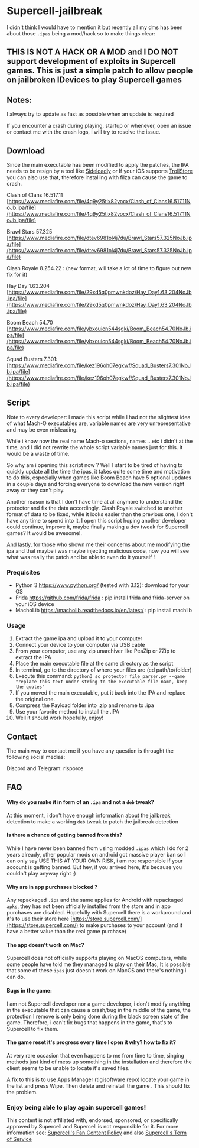 # Supercell-jailbreak

I didn't think I would have to mention it but recently all my dms has been about those `.ipas` being a mod/hack so to make things clear:

## THIS IS NOT A HACK OR A MOD and I DO NOT support development of exploits in Supercell games. This is just a simple patch to allow people on jailbroken IDevices to play Supercell games

## Notes: ##

I always try to update as fast as possible when an update is required

If you encounter a crash during playing, startup or whenever, open an issue or contact me with the crash logs, i will try to resolve the issue.


## Download ##

Since the main executable has been modified to apply the patches, the IPA needs to be resign by a tool like [Sideloadly](https://sideloadly.io/) or If your iOS supports [TrollStore](https://github.com/opa334/TrollStore) you can also use that, therefore installing with filza can cause the game to crash.

Clash of Clans 16.517.11 [https://www.mediafire.com/file/4q9y25tix82yocx/Clash_of_Clans16.517.11NoJb.ipa/file](https://www.mediafire.com/file/4q9y25tix82yocx/Clash_of_Clans16.517.11NoJb.ipa/file)

Brawl Stars 57.325 [https://www.mediafire.com/file/dtev6981ol4j7du/Brawl_Stars57.325NoJb.ipa/file](https://www.mediafire.com/file/dtev6981ol4j7du/Brawl_Stars57.325NoJb.ipa/file)

Clash Royale 8.254.22 : (new format, will take a lot of time to figure out new fix for it)

Hay Day 1.63.204 [https://www.mediafire.com/file/29xd5q0pmwnkdoz/Hay_Day1.63.204NoJb.ipa/file](https://www.mediafire.com/file/29xd5q0pmwnkdoz/Hay_Day1.63.204NoJb.ipa/file)

Boom Beach 54.70 [https://www.mediafire.com/file/ybxouicn544sgki/Boom_Beach54.70NoJb.ipa/file](https://www.mediafire.com/file/ybxouicn544sgki/Boom_Beach54.70NoJb.ipa/file)

Squad Busters 7.301: [https://www.mediafire.com/file/kez196oh07egkwf/Squad_Busters7.301NoJb.ipa/file](https://www.mediafire.com/file/kez196oh07egkwf/Squad_Busters7.301NoJb.ipa/file)

## Script ##
Note to every developer: I made this script while I had not the slightest idea of what Mach-O executables are, variable names are very unrepresentative and may be even misleading.

While i know now the real name Mach-o sections, names ...etc i didn't at the time, and I did not rewrite the whole script variable names just for this. It would be a waste of time.

So why am i opening this script now ? Well I start to be tired of having to quickly update all the time the ipas, it takes quite some time and motivation to do this, especially when games like Boom Beach have 5 optional updates in a couple days and forcing everyone to download the new version right away or they can't play.

Another reason is that I don't have time at all anymore to understand the protector and fix the data accordingly. Clash Royale switched to another format of data to be fixed, while it looks easier than the previous one, I don't have any time to spend into it. I open this script hoping another developer could continue, improve it, maybe finally making a dev tweak for Supercell games? It would be awesome!.

And lastly, for those who shown me their concerns about me modifying the ipa and that maybe i was maybe injecting malicious code, now you will see what was really the patch and be able to even do it yourself !


  ### Prequisites  
  -  Python 3 https://www.python.org/ (tested with 3.12): download for your OS 
  -  Frida https://github.com/frida/frida : pip install frida and frida-server on your iOS device
  -  MachoLib https://macholib.readthedocs.io/en/latest/ : pip install machlib

  ### Usage
  1. Extract the game ipa and upload it to your computer
  2. Connect your device to your computer via USB cable
  3. From your computer, use any zip unarchiver like PeaZip or 7Zip to extract the IPA
  4. Place the main executable file at the same directory as the script
  5. In terminal, go to the directory of where your files are (cd path/to/folder)
  6. Execute this command: `python3 sc_protector_file_parser.py --game "replace this text under string to the executable file name, keep the quotes"`
  7. If you moved the main executable, put it back into the IPA and replace the original one.
  8. Compress the Payload folder into .zip and rename to .ipa
  9. Use your favorite method to install the .IPA
  10. Well it should work hopefully, enjoy!

## Contact ##
The main way to contact me if you have any question is throught the following social medias:

Discord and Telegram: risporce

## FAQ ##

####  Why do you make it in form of an `.ipa` and not a `deb` tweak? ####
At this moment, i don't have enough information about the jailbreak detection to make a working `deb` tweak to patch the jailbreak detection

#### Is there a chance of getting banned from this? #### 
While I have never been banned from using modded `.ipas` which I do for 2 years already, other popular mods on android got massive player ban so I can only say USE THIS AT YOUR OWN RISK, i am not responsible if your account is getting banned. But hey, if you arrived here, it's because you couldn't play anyway right ;)

#### Why are in app purchases blocked ? ####
Any repackaged `.ipa` and the same applies for Android with repackaged `apks`, they has not been officially installed from the store and in app purchases are disabled. Hopefully with Supercell there is a workaround and it's to use their store here [https://store.supercell.com/](https://store.supercell.com/) to make purchases to your account (and it have a better value than the real game purchase)

#### The app doesn't work on Mac? ####
Supercell does not officially supports playing on MacOS computers, while some people have told me they managed to play on their Mac, It is possible that some of these `ipas` just doesn't work on MacOS and there's nothing i can do.

#### Bugs in the game: ####
I am not Supercell developer nor a game developer, i don't modify anything in the executable that can cause a crash/bug in the middle of the game, the protection I remove is only being done during the black screen state of the game. Therefore, i can't fix bugs that happens in the game, that's to Supercell to fix them.

#### The game reset it's progress every time I open it why? how to fix it? ####
At very rare occasion that even happens to me from time to time, singing methods just kind of mess up something in the installation and therefore the client seems to be unable to locate it's saved files.

A fix to this is to use Apps Manager (tigisoftware repo) locate your game in the list and press Wipe. Then delete and reinstall the game . This should fix the problem.

### Enjoy being able to play again supercell games! ###
This content is not affiliated with, endorsed, sponsored, or specifically approved by Supercell and Supercell is not responsible for it. For more information see: [Supercell's Fan Content Policy](https://supercell.com/en/fan-content-policy/) and also [Supercell's Term of Service](https://supercell.com/en/terms-of-service/)
